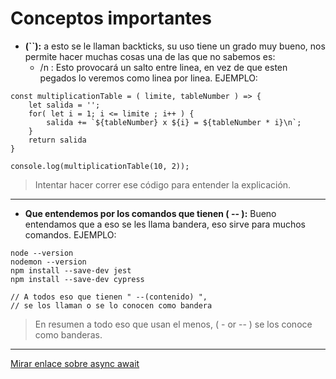 
# Conceptos importantes 

- **(``):** a esto se le llaman backticks, su uso tiene un grado muy bueno, nos permite hacer muchas cosas una de las que no sabemos es:
    - /n : Esto provocará un salto entre linea, en vez de que esten pegados lo veremos como linea por linea. EJEMPLO:
~~~
const multiplicationTable = ( limite, tableNumber ) => {
    let salida = '';
    for( let i = 1; i <= limite ; i++ ) {
        salida += `${tableNumber} x ${i} = ${tableNumber * i}\n`;
    }
    return salida
}

console.log(multiplicationTable(10, 2));
~~~
> Intentar hacer correr ese código para entender la explicación.

---

- **Que entendemos por los comandos que tienen ( -- ):** Bueno entendamos que a eso se les llama bandera, eso sirve para muchos comandos. EJEMPLO:
~~~
node --version
nodemon --version
npm install --save-dev jest
npm install --save-dev cypress

// A todos eso que tienen " --(contenido) ",
// se los llaman o se lo conocen como bandera
~~~
> En resumen a todo eso que usan el menos, ( - or -- ) se los conoce como banderas.

---

[Mirar enlace sobre async await](https://javascript.info/async-await)



